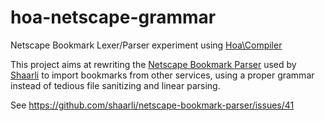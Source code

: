 # hoa-netscape-grammar
Netscape Bookmark Lexer/Parser experiment using [Hoa\Compiler](https://hoa-project.net/En/Literature/Hack/Compiler.html)

This project aims at rewriting the [Netscape Bookmark Parser](https://github.com/shaarli/netscape-bookmark-parser)
used by [Shaarli](https://github.com/shaarli/Shaarli) to import bookmarks from other services,
using a proper grammar instead of tedious file sanitizing and linear parsing.

See https://github.com/shaarli/netscape-bookmark-parser/issues/41
